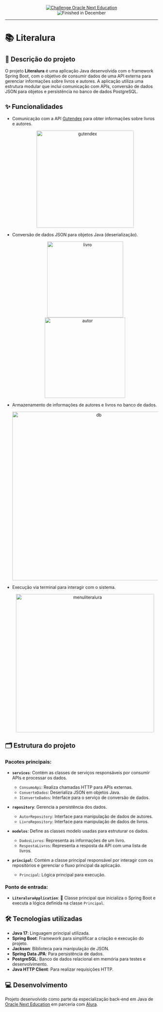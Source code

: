 <div align="center">
  <a href="https://www.oracle.com/br/education/oracle-next-education/">
    <img src="https://img.shields.io/badge/challenge-oracle%20next%20education-blue" alt="Challenge Oracle Next Education">
  </a>
</div>
<div align="center">
    <img src="https://img.shields.io/badge/finished-december-green" alt="Finished in December">
</div>

---

# 📚 Literalura

## 📝 Descrição do projeto

O projeto **Literalura** é uma aplicação Java desenvolvida com o framework Spring Boot, com o objetivo de consumir dados de uma API externa para gerenciar informações sobre livros e autores. A aplicação utiliza uma estrutura modular que inclui comunicação com APIs, conversão de dados JSON para objetos e persistência no banco de dados PostgreSQL.

## ✨ Funcionalidades

- Comunicação com a API [Gutendex](https://gutendex.com) para obter informações sobre livros e autores.

  <div align="center">
    <a href="https://gutendex.com" target="_blank">
      <img width="320" alt="gutendex" src="https://github.com/user-attachments/assets/0ea02d8e-7bee-4b98-85c3-75817bf963ce" />
    </a>
  </div>

- Conversão de dados JSON para objetos Java (deserialização).

  <div align="center">
    <img width="250" alt="livro" src="https://github.com/user-attachments/assets/ff3ee7fe-3e98-4051-87f0-1083d92e2cf5" />
    <img width="265" alt="autor" src="https://github.com/user-attachments/assets/f070a85f-d724-49ce-8e57-e7d506082fb8" />
  </div>

- Armazenamento de informações de autores e livros no banco de dados.

  <div align="center">
    <img width="555" alt="db" src="https://github.com/user-attachments/assets/a283e660-70f7-4773-969f-09490fe004ae" />

  </div>

- Execução via terminal para interagir com o sistema.

  <div align="center">
    <img width="455" alt="menuliteralura" src="https://github.com/user-attachments/assets/07efc3ca-0478-492e-b1fa-d5d3dc3beeee" />

  </div>


## 🗂️ Estrutura do projeto

### Pacotes principais:

- **`services`**: Contém as classes de serviços responsáveis por consumir APIs e processar os dados.
  - `ConsumoApi`: Realiza chamadas HTTP para APIs externas.
  - `ConverteDados`: Deserializa JSON em objetos Java.
  - `IConverteDados`: Interface para o serviço de conversão de dados.

- **`repository`**: Gerencia a persistência dos dados.
  - `AutorRepository`: Interface para manipulação de dados de autores.
  - `LivroRepository`: Interface para manipulação de dados de livros.

- **`modelos`**: Define as classes modelo usadas para estruturar os dados.
  - `DadosLivros`: Representa as informações de um livro.
  - `RespostaLivros`: Representa a resposta da API com uma lista de livros.

- **`principal`**: Contém a classe principal responsável por interagir com os repositórios e gerenciar o fluxo principal da aplicação.
  - `Principal`: Lógica principal para execução.

### Ponto de entrada:
- **`LiteraluraApplication`**: 🚀 Classe principal que inicializa o Spring Boot e executa a lógica definida na classe `Principal`.

## 🛠️ Tecnologias utilizadas

- **Java 17**: Linguagem principal utilizada.
- **Spring Boot**: Framework para simplificar a criação e execução do projeto.
- **Jackson**: Biblioteca para manipulação de JSON.
- **Spring Data JPA**: Para persistência de dados.
- **PostgreSQL**: Banco de dados relacional em memória para testes e desenvolvimento.
- **Java HTTP Client**: Para realizar requisições HTTP.

## 💻 Desenvolvimento

Projeto desenvolvido como parte da especialização back-end em Java de [Oracle Next Education](https://www.oracle.com/br/education/oracle-next-education/) em parceria com [Alura](https://www.alura.com.br/).
